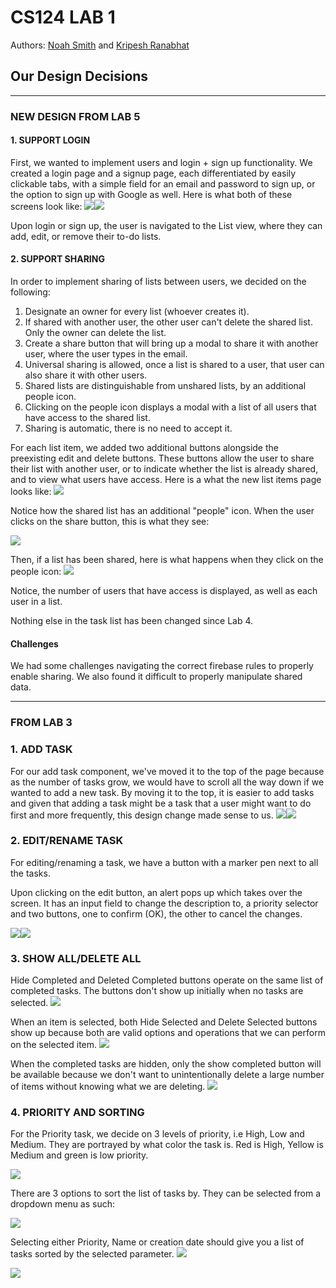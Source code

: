 # CS124 LAB 1 
Authors: 
[Noah Smith](https://github.com/noahsmitty) and [Kripesh Ranabhat](https://github.com/kripeshr22)

## Our Design Decisions
----
### NEW DESIGN FROM LAB 5

#### 1. SUPPORT LOGIN
First, we wanted to implement users and login + sign up functionality. We created a login page and a signup page, each differentiated by easily clickable tabs, with a simple field for an email and password to sign up, or the option to sign up with Google as well. Here is what both of these screens look like:
![](../src/images/signin.png)![](../src/images/signup.png)

Upon login or sign up, the user is navigated to the List view, where they can add, edit, or remove their to-do lists. 

#### 2. SUPPORT SHARING

In order to implement sharing of lists between users, we decided on the following:

1. Designate an owner for every list (whoever creates it).
2. If shared with another user, the other user can't delete the shared list. Only the owner can delete the list.
3. Create a share button that will bring up a modal to share it with another user, where the user types in the email.
4. Universal sharing is allowed, once a list is shared to a user, that user can also share it with other users.
5. Shared lists are distinguishable from unshared lists, by an additional people icon.
6. Clicking on the people icon displays a modal with a list of all users that have access to the shared list.
7. Sharing is automatic, there is no need to accept it.


For each list item, we added two additional buttons alongside the preexisting edit and delete buttons. These buttons allow the user to share their list with another user, or to indicate whether the list is already shared, and to view what users have access. Here is a what the new list items page looks like:
![](../src/images/listpage.png)

Notice how the shared list has an additional "people" icon.
When the user clicks on the share button, this is what they see:

![](../src/images/share.png)

Then, if a list has been shared, here is what happens when they click on the people icon:
![](../src/images/shared.png)

Notice, the number of users that have access is displayed, as well as each user in a list.

Nothing else in the task list has been changed since Lab 4.

#### Challenges
We had some challenges navigating the correct firebase rules to properly enable sharing. We also found it difficult to properly manipulate shared data.

----
### FROM LAB 3
### 1. ADD TASK
For our add task component, we've moved it to the top of the page because as the number of tasks
grow, we would have to scroll all the way down if we wanted to add a new task. By moving it to the top, it is easier to add tasks
and given that adding a task might be a task that a user might want to do first and more frequently, this design change made sense to us.
![](../src/images/ss1.png)![](../src/images/ss1.1.png)

### 2. EDIT/RENAME TASK
For editing/renaming a task, we have a button with a marker pen next to all the tasks.

Upon clicking on the edit button, an alert pops up which takes over the screen. It has an 
input field to change the description to, a priority selector and two buttons, one to confirm (OK),
the other to cancel the changes.

![](../src/images/ss2.png)![](../src/images/ss2.2.png)

### 3. SHOW ALL/DELETE ALL
Hide Completed and Deleted Completed buttons operate on the same list of completed tasks.
The buttons don't show up initially when no tasks are selected.
![](../src/images/ss3.png)

When an item is selected, both Hide Selected and Delete Selected buttons show up because both are valid options and operations that we can perform on the selected item.
![](../src/images/ss7.png)

When the completed tasks are hidden, only the show completed button will be available because we don't want to unintentionally delete a large number of items without knowing what we are deleting.
![](../src/images/ss8.png)


### 4. PRIORITY AND SORTING
For the Priority task, we decide on 3 levels of priority, i.e High, Low and Medium. They are 
portrayed by what color the task is. Red is High, Yellow is Medium and green is low priority. 

![](../src/images/ss6.png)

There are 3 options to sort the list of tasks by. They can be selected from a dropdown menu as such:

![](../src/images/ss4.png)

Selecting either Priority, Name or creation date should give you a list of tasks sorted by the selected parameter.
![](../src/images/ss5.png)

![](../src/images/ss6.png)



